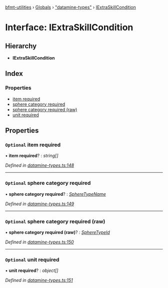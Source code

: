 [bfmt-utilities](../README.md) › [Globals](../globals.md) › ["datamine-types"](../modules/_datamine_types_.md) › [IExtraSkillCondition](_datamine_types_.iextraskillcondition.md)

# Interface: IExtraSkillCondition

## Hierarchy

* **IExtraSkillCondition**

## Index

### Properties

* [item required](_datamine_types_.iextraskillcondition.md#optional-item-required)
* [sphere category required](_datamine_types_.iextraskillcondition.md#optional-sphere-category-required)
* [sphere category required (raw)](_datamine_types_.iextraskillcondition.md#optional-sphere-category-required-(raw))
* [unit required](_datamine_types_.iextraskillcondition.md#optional-unit-required)

## Properties

### `Optional` item required

• **item required**? : *string[]*

*Defined in [datamine-types.ts:148](https://github.com/BluuArc/bfmt-utilities/blob/dc2bfb7/src/datamine-types.ts#L148)*

___

### `Optional` sphere category required

• **sphere category required**? : *[SphereTypeName](../enums/_datamine_types_.spheretypename.md)*

*Defined in [datamine-types.ts:149](https://github.com/BluuArc/bfmt-utilities/blob/dc2bfb7/src/datamine-types.ts#L149)*

___

### `Optional` sphere category required (raw)

• **sphere category required (raw)**? : *[SphereTypeId](../enums/_datamine_types_.spheretypeid.md)*

*Defined in [datamine-types.ts:150](https://github.com/BluuArc/bfmt-utilities/blob/dc2bfb7/src/datamine-types.ts#L150)*

___

### `Optional` unit required

• **unit required**? : *object[]*

*Defined in [datamine-types.ts:151](https://github.com/BluuArc/bfmt-utilities/blob/dc2bfb7/src/datamine-types.ts#L151)*

